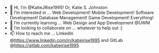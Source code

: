 - 👋 Hi, I’m @KatieJRise1995! Or, Katie S. Johnston
- 👀 I’m interested in ... Web Development! Mobile Development! Software Development! Database Management! Game Development! Everything!
- 🌱 I’m currently learning ... Web Design and App Development @UWM
- 💞️ I’m looking to collaborate on ... whatever to help out :) 
- 📫 How to reach me ... LinkedIn @https://www.linkedin.com/in/katiejrise1995 and GitLab @https://gitlab.com/katiejrise1995

<!---
KatieJRise1995/KatieJRise1995 is a ✨ special ✨ repository because its `README.md` (this file) appears on your GitHub profile.
You can click the Preview link to take a look at your changes.
--->
